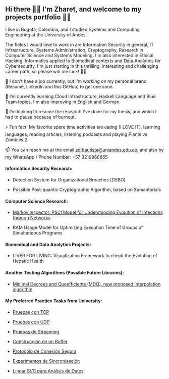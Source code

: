 ## Hi there 👋🏽 I'm Zharet, and welcome to my projects portfolio 👌🏽

I live in Bogotá, Colombia, and I studied Systems and Computing Engineering at the University of Andes. 

The fields I would love to work in are Information Security in general, IT Infrastructure, Systems Administration, Cryptography, Research in Computer Science and Systems Modeling. I'm also interested in Ethical Hacking, Informatics applied to Biomedical contexts and Data Analytics for Cybersecurity. I'm just starting in this thrilling,  interesting and challenging career path, so please wih me luck! 🤞🏽

🔭 I don't have a job currently, but I'm working on my personal brand (Resumé, LinkedIn and this GitHub) to get one soon.  

🌱 I’m currently learning Cloud Infrastructure, Haskell Language and Blue Team topics. I'm also improving in English and German. 

👯 I’m looking to resume the research I've done for my thesis, and which I had to pause because of burnout. 

⚡ Fun fact: My favorite spare time activities are eating (I LOVE IT), learning languages, reading articles, listening podcasts and playing Plants vs Zombies 2. 

📫 You can reach me at the email zd.bautista@uniandes.edu.co, and also by my WhatsApp / Phone Number: +57 3219966855

#### Information Security Research: 

* Detection System for Organizational Breaches (DSBO)

* Possible Post-quantic Cryptographic Algorithm, based on Sumantorials

#### Computer Science Research: 

* [Markov Inspector: PSCI Model for Understanding Evolution of Infections through Networks](https://github.com/Zharet-Bautista-Montes/Markov_Inspector)

* RAM Usage Model for Optimizing Execution Time of Groups of Simultaneous Programs

#### Biomedical and Data Analytics Projects: 

* LIVER FOR LIVING: Visualization Framework to check the Evolution of Hepatic Health

#### Another Testing Algorithms (Possible Future Libraries):

* [Minimal Degrees and Quoefficients (MDQ), new proposed interpolation algorithm](https://github.com/Zharet-Bautista-Montes/MDQ-Interpolation)

#### My Preferred Practice Tasks from University: 

* [Pruebas con TCP](https://github.com/Zharet-Bautista-Montes/TCP-S2G14)

* [Pruebas con UDP](https://github.com/Zharet-Bautista-Montes/UDP-S2G14)

* [Pruebas de Streaming](https://github.com/Zharet-Bautista-Montes/Streaming-S2G14)

* [Construcción de un Buffer](https://github.com/Zharet-Bautista-Montes/Caso01_ISIS2203)

* [Protocolo de Conexión Segura](https://github.com/Zharet-Bautista-Montes/Caso02_ISIS2203)

* [Experimentos de Sincronización](https://github.com/Zharet-Bautista-Montes/Caso03_ISIS2203)

* [Linear SVC para Análisis de Datos](https://github.com/Zharet-Bautista-Montes/Proyecto1-ISIS3301)

